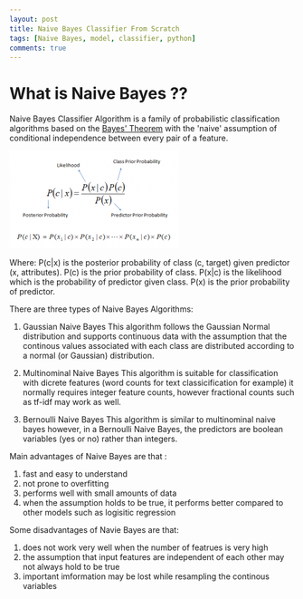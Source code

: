 ```yaml
---
layout: post
title: Naive Bayes Classifier From Scratch
tags: [Naive Bayes, model, classifier, python]
comments: true
---
```


# What is Naive Bayes ?? 

Naive Bayes Classifier Algorithm is a family of probabilistic classification algorithms based on the [Bayes' Theorem](https://en.wikipedia.org/wiki/Bayes%27_theorem) with the 'naive' assumption of conditional independence between every pair of a feature. 

![NaiveBayes](/img/Bayes_rule-300x172.jpg)

Where: 
P(c|x) is the posterior probability of class (c, target) given predictor (x, attributes).
P(c) is the prior probability of class.
P(x|c) is the likelihood which is the probability of predictor given class.
P(x) is the prior probability of predictor.

There are three types of Naive Bayes Algorithms: 

1. Gaussian Naive Bayes 
    This algorithm follows the Gaussian Normal distribution and supports continuous data with the assumption that the continous values associated with each class are distributed according to a normal (or Gaussian) distribution. 
    
2. Multinominal Naive Bayes 
    This algorithm is suitable for classification with dicrete features (word counts for text classicification for example) it normally requires integer feature counts, however fractional counts such as tf-idf may work as well. 
    
3. Bernoulli Naive Bayes 
    This algorithm is similar to multinominal naive bayes however, in a Bernoulli Naive Bayes, the predictors are boolean variables (yes or no) rather than integers. 
    
    
  
Main advantages of Naive Bayes are that : 

1. fast and easy to understand 
2. not prone to overfitting
3. performs well with small amounts of data
4. when the assumption holds to be true, it performs better compared to other models such as logisitic regression

Some disadvantages of Navie Bayes are that:

1. does not work very well when the number of featrues is very high 
2. the assumption that input features are independent of each other may not always hold to be true
3. important imformation may be lost while resampling the continous variables
